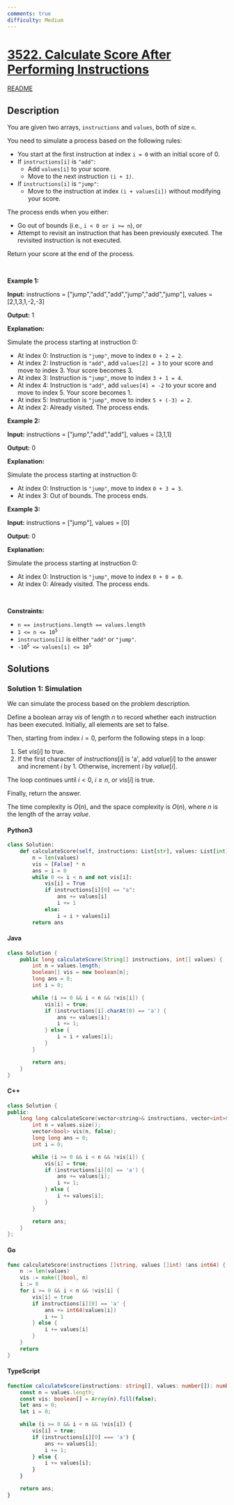 ```yaml
---
comments: true
difficulty: Medium
---
```


<!-- problem:start -->

# [3522. Calculate Score After Performing Instructions](https://leetcode.com/problems/calculate-score-after-performing-instructions)

[README](/solution/3500-3599/3522.Calculate%20Score%20After%20Performing%20Instructions/README.md)

## Description

<!-- description:start -->

<p>You are given two arrays, <code>instructions</code> and <code>values</code>, both of size <code>n</code>.</p>

<p>You need to simulate a process based on the following rules:</p>

<ul>
	<li>You start at the first instruction at index <code>i = 0</code> with an initial score of 0.</li>
	<li>If <code>instructions[i]</code> is <code>&quot;add&quot;</code>:
	<ul>
		<li>Add <code>values[i]</code> to your score.</li>
		<li>Move to the next instruction <code>(i + 1)</code>.</li>
	</ul>
	</li>
	<li>If <code>instructions[i]</code> is <code>&quot;jump&quot;</code>:
	<ul>
		<li>Move to the instruction at index <code>(i + values[i])</code> without modifying your score.</li>
	</ul>
	</li>
</ul>

<p>The process ends when you either:</p>

<ul>
	<li>Go out of bounds (i.e., <code>i &lt; 0 or i &gt;= n</code>), or</li>
	<li>Attempt to revisit an instruction that has been previously executed. The revisited instruction is not executed.</li>
</ul>

<p>Return your score at the end of the process.</p>

<p>&nbsp;</p>
<p><strong class="example">Example 1:</strong></p>

<div class="example-block">
<p><strong>Input:</strong> <span class="example-io">instructions = [&quot;jump&quot;,&quot;add&quot;,&quot;add&quot;,&quot;jump&quot;,&quot;add&quot;,&quot;jump&quot;], values = [2,1,3,1,-2,-3]</span></p>

<p><strong>Output:</strong> <span class="example-io">1</span></p>

<p><strong>Explanation:</strong></p>

<p>Simulate the process starting at instruction 0:</p>

<ul>
	<li>At index 0: Instruction is <code>&quot;jump&quot;</code>, move to index <code>0 + 2 = 2</code>.</li>
	<li>At index 2: Instruction is <code>&quot;add&quot;</code>, add <code>values[2] = 3</code> to your score and move to index 3. Your score becomes 3.</li>
	<li>At index 3: Instruction is <code>&quot;jump&quot;</code>, move to index <code>3 + 1 = 4</code>.</li>
	<li>At index 4: Instruction is <code>&quot;add&quot;</code>, add <code>values[4] = -2</code> to your score and move to index 5. Your score becomes 1.</li>
	<li>At index 5: Instruction is <code>&quot;jump&quot;</code>, move to index <code>5 + (-3) = 2</code>.</li>
	<li>At index 2: Already visited. The process ends.</li>
</ul>
</div>

<p><strong class="example">Example 2:</strong></p>

<div class="example-block">
<p><strong>Input:</strong> <span class="example-io">instructions = [&quot;jump&quot;,&quot;add&quot;,&quot;add&quot;], values = [3,1,1]</span></p>

<p><strong>Output:</strong> <span class="example-io">0</span></p>

<p><strong>Explanation:</strong></p>

<p>Simulate the process starting at instruction 0:</p>

<ul>
	<li>At index 0: Instruction is <code>&quot;jump&quot;</code>, move to index <code>0 + 3 = 3</code>.</li>
	<li>At index 3: Out of bounds. The process ends.</li>
</ul>
</div>

<p><strong class="example">Example 3:</strong></p>

<div class="example-block">
<p><strong>Input:</strong> <span class="example-io">instructions = [&quot;jump&quot;], values = [0]</span></p>

<p><strong>Output:</strong> <span class="example-io">0</span></p>

<p><strong>Explanation:</strong></p>

<p>Simulate the process starting at instruction 0:</p>

<ul>
	<li>At index 0: Instruction is <code>&quot;jump&quot;</code>, move to index <code>0 + 0 = 0</code>.</li>
	<li>At index 0: Already visited. The process ends.</li>
</ul>
</div>

<p>&nbsp;</p>
<p><strong>Constraints:</strong></p>

<ul>
	<li><code>n == instructions.length == values.length</code></li>
	<li><code>1 &lt;= n &lt;= 10<sup>5</sup></code></li>
	<li><code>instructions[i]</code> is either <code>&quot;add&quot;</code> or <code>&quot;jump&quot;</code>.</li>
	<li><code>-10<sup>5</sup> &lt;= values[i] &lt;= 10<sup>5</sup></code></li>
</ul>

<!-- description:end -->

## Solutions

<!-- solution:start -->

### Solution 1: Simulation

We can simulate the process based on the problem description.

Define a boolean array $\textit{vis}$ of length $n$ to record whether each instruction has been executed. Initially, all elements are set to $\text{false}$.

Then, starting from index $i = 0$, perform the following steps in a loop:

1. Set $\textit{vis}[i]$ to $\text{true}$.
2. If the first character of $\textit{instructions}[i]$ is 'a', add $\textit{value}[i]$ to the answer and increment $i$ by $1$. Otherwise, increment $i$ by $\textit{value}[i]$.

The loop continues until $i \lt 0$, $i \ge n$, or $\textit{vis}[i]$ is $\text{true}$.

Finally, return the answer.

The time complexity is $O(n)$, and the space complexity is $O(n)$, where $n$ is the length of the array $\textit{value}$.

<!-- tabs:start -->

#### Python3

```python
class Solution:
    def calculateScore(self, instructions: List[str], values: List[int]) -> int:
        n = len(values)
        vis = [False] * n
        ans = i = 0
        while 0 <= i < n and not vis[i]:
            vis[i] = True
            if instructions[i][0] == "a":
                ans += values[i]
                i += 1
            else:
                i = i + values[i]
        return ans
```

#### Java

```java
class Solution {
    public long calculateScore(String[] instructions, int[] values) {
        int n = values.length;
        boolean[] vis = new boolean[n];
        long ans = 0;
        int i = 0;

        while (i >= 0 && i < n && !vis[i]) {
            vis[i] = true;
            if (instructions[i].charAt(0) == 'a') {
                ans += values[i];
                i += 1;
            } else {
                i = i + values[i];
            }
        }

        return ans;
    }
}
```

#### C++

```cpp
class Solution {
public:
    long long calculateScore(vector<string>& instructions, vector<int>& values) {
        int n = values.size();
        vector<bool> vis(n, false);
        long long ans = 0;
        int i = 0;

        while (i >= 0 && i < n && !vis[i]) {
            vis[i] = true;
            if (instructions[i][0] == 'a') {
                ans += values[i];
                i += 1;
            } else {
                i += values[i];
            }
        }

        return ans;
    }
};
```

#### Go

```go
func calculateScore(instructions []string, values []int) (ans int64) {
	n := len(values)
	vis := make([]bool, n)
	i := 0
	for i >= 0 && i < n && !vis[i] {
		vis[i] = true
		if instructions[i][0] == 'a' {
			ans += int64(values[i])
			i += 1
		} else {
			i += values[i]
		}
	}
	return
}
```

#### TypeScript

```ts
function calculateScore(instructions: string[], values: number[]): number {
    const n = values.length;
    const vis: boolean[] = Array(n).fill(false);
    let ans = 0;
    let i = 0;

    while (i >= 0 && i < n && !vis[i]) {
        vis[i] = true;
        if (instructions[i][0] === 'a') {
            ans += values[i];
            i += 1;
        } else {
            i += values[i];
        }
    }

    return ans;
}
```

<!-- tabs:end -->

<!-- solution:end -->

<!-- problem:end -->
